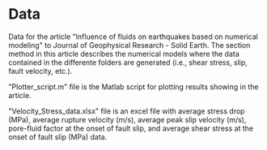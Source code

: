 # Data

Data for the article "Influence of fluids on earthquakes based on numerical modeling" to Journal of Geophysical Research - Solid Earth. The section method in this article describes the numerical models where the data contained in the differente folders are generated (i.e., shear stress, slip, fault velocity, etc.).

"Plotter_script.m" file is the Matlab script for plotting results showing in the article.

"Velocity_Stress_data.xlsx" file is an excel file with average stress drop (MPa), average rupture velocity (m/s), average peak slip velocity (m/s), pore-fluid factor at the onset of fault slip, and average shear stress at the onset of fault slip (MPa) data.
